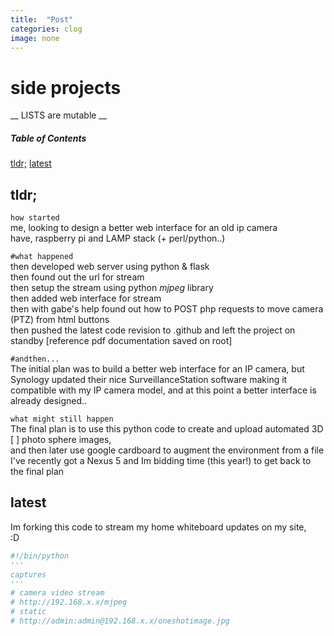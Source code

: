 ```yaml
---
title:  "Post"
categories: clog
image: none
---
```


# side projects

 __ LISTS are mutable __

 ##### Table of Contents
 [tldr;](#tldr;)
 [latest](#latest)

## tldr;

`how started`  
me, looking to design a better web interface for an old ip camera  
have, raspberry pi and LAMP stack (+ perl/python..)

`#what happened`  
then developed web server using python & flask    
then found out the url for stream  
then setup the stream using python *mjpeg* library  
then added web interface for stream  
then with gabe's help found out how to POST php requests to move camera (PTZ) from html buttons  
then pushed the latest code revision to .github and left the project on standby
[reference pdf documentation saved on root]


`#andthen...`  
The initial plan was to build a better web interface for an IP camera, but Synology updated their nice SurveillanceStation software making it compatible with my IP camera model, and at this point a better interface is already designed..


`what might still happen`  
The final plan is to use this python code to create and upload automated 3D [ ] photo sphere images,  
and then later use google cardboard to augment the environment from a file  
I've recently got a Nexus 5 and Im bidding time (this year!) to get back to the final plan

## latest
Im forking this code to stream my home whiteboard updates on my site,   
:D  

```python
#!/bin/python
'''
captures
'''
# camera video stream
# http://192.168.x.x/mjpeg
# static
# http://admin:admin@192.168.x.x/oneshotimage.jpg
```
